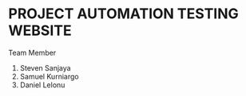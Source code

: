# PROJECT AUTOMATION TESTING WEBSITE 

Team Member
1. Steven Sanjaya
2. Samuel Kurniargo
3. Daniel Lelonu
